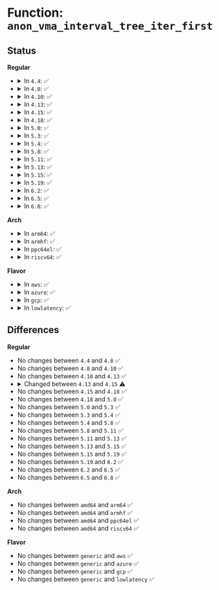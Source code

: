 # Function: <code>anon_vma_interval_tree_iter_first</code>

## Status
<b>Regular</b>
<ul>
<li>
<details>
<summary>In <code>4.4</code>: ✅</summary>

```c
struct anon_vma_chain *anon_vma_interval_tree_iter_first(struct rb_root *root, long unsigned int first, long unsigned int last);
```

**Collision:** Unique Global

**Inline:** No

**Transformation:** False

**Instances:**

```
In mm/interval_tree.c (ffffffff811b8de0)
Location: mm/interval_tree.c:93
Inline: False
Direct callers:
  - mm/rmap.c:rmap_walk
  - mm/ksm.c:rmap_walk_ksm
  - mm/huge_memory.c:split_huge_page_to_list
  - mm/huge_memory.c:split_huge_page_to_list
  - mm/memory-failure.c:memory_failure
```
**Symbols:**

```
ffffffff811b8de0-ffffffff811b8e08: anon_vma_interval_tree_iter_first (STB_GLOBAL)
```
</details>
</li>
<li>
<details>
<summary>In <code>4.8</code>: ✅</summary>

```c
struct anon_vma_chain *anon_vma_interval_tree_iter_first(struct rb_root *root, long unsigned int first, long unsigned int last);
```

**Collision:** Unique Global

**Inline:** No

**Transformation:** False

**Instances:**

```
In mm/interval_tree.c (ffffffff811d3080)
Location: mm/interval_tree.c:93
Inline: False
Direct callers:
  - mm/rmap.c:rmap_walk_anon
  - mm/ksm.c:rmap_walk_ksm
  - mm/memory-failure.c:memory_failure
```
**Symbols:**

```
ffffffff811d3080-ffffffff811d30a8: anon_vma_interval_tree_iter_first (STB_GLOBAL)
```
</details>
</li>
<li>
<details>
<summary>In <code>4.10</code>: ✅</summary>

```c
struct anon_vma_chain *anon_vma_interval_tree_iter_first(struct rb_root *root, long unsigned int first, long unsigned int last);
```

**Collision:** Unique Global

**Inline:** No

**Transformation:** False

**Instances:**

```
In mm/interval_tree.c (ffffffff811e2f40)
Location: mm/interval_tree.c:93
Inline: False
Direct callers:
  - mm/rmap.c:rmap_walk_anon
  - mm/ksm.c:rmap_walk_ksm
  - mm/memory-failure.c:memory_failure
```
**Symbols:**

```
ffffffff811e2f40-ffffffff811e2f68: anon_vma_interval_tree_iter_first (STB_GLOBAL)
```
</details>
</li>
<li>
<details>
<summary>In <code>4.13</code>: ✅</summary>

```c
struct anon_vma_chain *anon_vma_interval_tree_iter_first(struct rb_root *root, long unsigned int first, long unsigned int last);
```

**Collision:** Unique Global

**Inline:** No

**Transformation:** False

**Instances:**

```
In mm/interval_tree.c (ffffffff811ed3e0)
Location: mm/interval_tree.c:93
Inline: False
Direct callers:
  - mm/rmap.c:rmap_walk_anon
  - mm/ksm.c:rmap_walk_ksm
```
**Symbols:**

```
ffffffff811ed3e0-ffffffff811ed405: anon_vma_interval_tree_iter_first (STB_GLOBAL)
```
</details>
</li>
<li>
<details>
<summary>In <code>4.15</code>: ✅</summary>

```c
struct anon_vma_chain *anon_vma_interval_tree_iter_first(struct rb_root_cached *root, long unsigned int first, long unsigned int last);
```

**Collision:** Unique Global

**Inline:** No

**Transformation:** False

**Instances:**

```
In mm/interval_tree.c (ffffffff81203820)
Location: mm/interval_tree.c:93
Inline: False
Direct callers:
  - mm/rmap.c:rmap_walk_anon
  - mm/ksm.c:rmap_walk_ksm
```
**Symbols:**

```
ffffffff81203820-ffffffff81203859: anon_vma_interval_tree_iter_first (STB_GLOBAL)
```
</details>
</li>
<li>
<details>
<summary>In <code>4.18</code>: ✅</summary>

```c
struct anon_vma_chain *anon_vma_interval_tree_iter_first(struct rb_root_cached *root, long unsigned int first, long unsigned int last);
```

**Collision:** Unique Global

**Inline:** No

**Transformation:** False

**Instances:**

```
In mm/interval_tree.c (ffffffff812244e0)
Location: mm/interval_tree.c:93
Inline: False
Direct callers:
  - mm/rmap.c:rmap_walk_anon
  - mm/ksm.c:rmap_walk_ksm
  - mm/memory-failure.c:collect_procs
```
**Symbols:**

```
ffffffff812244e0-ffffffff81224519: anon_vma_interval_tree_iter_first (STB_GLOBAL)
```
</details>
</li>
<li>
<details>
<summary>In <code>5.0</code>: ✅</summary>

```c
struct anon_vma_chain *anon_vma_interval_tree_iter_first(struct rb_root_cached *root, long unsigned int first, long unsigned int last);
```

**Collision:** Unique Global

**Inline:** No

**Transformation:** False

**Instances:**

```
In mm/interval_tree.c (ffffffff81237530)
Location: mm/interval_tree.c:93
Inline: False
Direct callers:
  - mm/rmap.c:rmap_walk_anon
  - mm/ksm.c:rmap_walk_ksm
  - mm/memory-failure.c:collect_procs
```
**Symbols:**

```
ffffffff81237530-ffffffff81237567: anon_vma_interval_tree_iter_first (STB_GLOBAL)
```
</details>
</li>
<li>
<details>
<summary>In <code>5.3</code>: ✅</summary>

```c
struct anon_vma_chain *anon_vma_interval_tree_iter_first(struct rb_root_cached *root, long unsigned int first, long unsigned int last);
```

**Collision:** Unique Global

**Inline:** No

**Transformation:** False

**Instances:**

```
In mm/interval_tree.c (ffffffff81248ae0)
Location: mm/interval_tree.c:92
Inline: False
Direct callers:
  - mm/rmap.c:rmap_walk_anon
  - mm/ksm.c:rmap_walk_ksm
  - mm/memory-failure.c:collect_procs
```
**Symbols:**

```
ffffffff81248ae0-ffffffff81248b17: anon_vma_interval_tree_iter_first (STB_GLOBAL)
```
</details>
</li>
<li>
<details>
<summary>In <code>5.4</code>: ✅</summary>

```c
struct anon_vma_chain *anon_vma_interval_tree_iter_first(struct rb_root_cached *root, long unsigned int first, long unsigned int last);
```

**Collision:** Unique Global

**Inline:** No

**Transformation:** False

**Instances:**

```
In mm/interval_tree.c (ffffffff81256f30)
Location: mm/interval_tree.c:92
Inline: False
Direct callers:
  - mm/rmap.c:rmap_walk_anon
  - mm/ksm.c:rmap_walk_ksm
  - mm/memory-failure.c:collect_procs
```
**Symbols:**

```
ffffffff81256f30-ffffffff81256f67: anon_vma_interval_tree_iter_first (STB_GLOBAL)
```
</details>
</li>
<li>
<details>
<summary>In <code>5.8</code>: ✅</summary>

```c
struct anon_vma_chain *anon_vma_interval_tree_iter_first(struct rb_root_cached *root, long unsigned int first, long unsigned int last);
```

**Collision:** Unique Global

**Inline:** No

**Transformation:** False

**Instances:**

```
In mm/interval_tree.c (ffffffff81285600)
Location: mm/interval_tree.c:92
Inline: False
Direct callers:
  - mm/rmap.c:rmap_walk_anon
  - mm/ksm.c:rmap_walk_ksm
  - mm/memory-failure.c:collect_procs_anon
```
**Symbols:**

```
ffffffff81285600-ffffffff81285637: anon_vma_interval_tree_iter_first (STB_GLOBAL)
```
</details>
</li>
<li>
<details>
<summary>In <code>5.11</code>: ✅</summary>

```c
struct anon_vma_chain *anon_vma_interval_tree_iter_first(struct rb_root_cached *root, long unsigned int first, long unsigned int last);
```

**Collision:** Unique Global

**Inline:** No

**Transformation:** False

**Instances:**

```
In mm/interval_tree.c (ffffffff8128f8e0)
Location: mm/interval_tree.c:92
Inline: False
Direct callers:
  - mm/rmap.c:rmap_walk_anon
  - mm/ksm.c:rmap_walk_ksm
  - mm/memory-failure.c:collect_procs_anon
```
**Symbols:**

```
ffffffff8128f8e0-ffffffff8128f917: anon_vma_interval_tree_iter_first (STB_GLOBAL)
```
</details>
</li>
<li>
<details>
<summary>In <code>5.13</code>: ✅</summary>

```c
struct anon_vma_chain *anon_vma_interval_tree_iter_first(struct rb_root_cached *root, long unsigned int first, long unsigned int last);
```

**Collision:** Unique Global

**Inline:** No

**Transformation:** False

**Instances:**

```
In mm/interval_tree.c (ffffffff81294f40)
Location: mm/interval_tree.c:92
Inline: False
Direct callers:
  - mm/rmap.c:rmap_walk_anon
  - mm/ksm.c:rmap_walk_ksm
  - mm/memory-failure.c:collect_procs
```
**Symbols:**

```
ffffffff81294f40-ffffffff81294f77: anon_vma_interval_tree_iter_first (STB_GLOBAL)
```
</details>
</li>
<li>
<details>
<summary>In <code>5.15</code>: ✅</summary>

```c
struct anon_vma_chain *anon_vma_interval_tree_iter_first(struct rb_root_cached *root, long unsigned int first, long unsigned int last);
```

**Collision:** Unique Global

**Inline:** No

**Transformation:** False

**Instances:**

```
In mm/interval_tree.c (ffffffff812d55a0)
Location: mm/interval_tree.c:92
Inline: False
Direct callers:
  - mm/rmap.c:rmap_walk_anon
  - mm/ksm.c:rmap_walk_ksm
  - mm/memory-failure.c:collect_procs
```
**Symbols:**

```
ffffffff812d55a0-ffffffff812d55d7: anon_vma_interval_tree_iter_first (STB_GLOBAL)
```
</details>
</li>
<li>
<details>
<summary>In <code>5.19</code>: ✅</summary>

```c
struct anon_vma_chain *anon_vma_interval_tree_iter_first(struct rb_root_cached *root, long unsigned int first, long unsigned int last);
```

**Collision:** Unique Global

**Inline:** No

**Transformation:** False

**Instances:**

```
In mm/interval_tree.c (ffffffff813347d0)
Location: mm/interval_tree.c:92
Inline: False
Direct callers:
  - mm/rmap.c:rmap_walk_anon
  - mm/ksm.c:rmap_walk_ksm
```
**Symbols:**

```
ffffffff813347d0-ffffffff8133482b: anon_vma_interval_tree_iter_first (STB_GLOBAL)
```
</details>
</li>
<li>
<details>
<summary>In <code>6.2</code>: ✅</summary>

```c
struct anon_vma_chain *anon_vma_interval_tree_iter_first(struct rb_root_cached *root, long unsigned int first, long unsigned int last);
```

**Collision:** Unique Global

**Inline:** No

**Transformation:** False

**Instances:**

```
In mm/interval_tree.c (ffffffff813ab4b0)
Location: mm/interval_tree.c:92
Inline: False
Direct callers:
  - mm/rmap.c:rmap_walk_anon
  - mm/ksm.c:rmap_walk_ksm
```
**Symbols:**

```
ffffffff813ab4b0-ffffffff813ab508: anon_vma_interval_tree_iter_first (STB_GLOBAL)
```
</details>
</li>
<li>
<details>
<summary>In <code>6.5</code>: ✅</summary>

```c
struct anon_vma_chain *anon_vma_interval_tree_iter_first(struct rb_root_cached *root, long unsigned int first, long unsigned int last);
```

**Collision:** Unique Global

**Inline:** No

**Transformation:** False

**Instances:**

```
In mm/interval_tree.c (ffffffff813df850)
Location: mm/interval_tree.c:92
Inline: False
Direct callers:
  - mm/rmap.c:rmap_walk_anon
  - mm/ksm.c:collect_procs_ksm
  - mm/ksm.c:rmap_walk_ksm
  - mm/memory-failure.c:collect_procs_anon
```
**Symbols:**

```
ffffffff813df850-ffffffff813df8ab: anon_vma_interval_tree_iter_first (STB_GLOBAL)
```
</details>
</li>
<li>
<details>
<summary>In <code>6.8</code>: ✅</summary>

```c
struct anon_vma_chain *anon_vma_interval_tree_iter_first(struct rb_root_cached *root, long unsigned int first, long unsigned int last);
```

**Collision:** Unique Global

**Inline:** No

**Transformation:** False

**Instances:**

```
In mm/interval_tree.c (ffffffff81409f60)
Location: mm/interval_tree.c:92
Inline: False
Direct callers:
  - mm/rmap.c:rmap_walk_anon
  - mm/ksm.c:collect_procs_ksm
  - mm/ksm.c:rmap_walk_ksm
  - mm/memory-failure.c:collect_procs_anon
```
**Symbols:**

```
ffffffff81409f60-ffffffff81409fbb: anon_vma_interval_tree_iter_first (STB_GLOBAL)
```
</details>
</li>
</ul>
<b>Arch</b>
<ul>
<li>
<details>
<summary>In <code>arm64</code>: ✅</summary>

```c
struct anon_vma_chain *anon_vma_interval_tree_iter_first(struct rb_root_cached *root, long unsigned int first, long unsigned int last);
```

**Collision:** Unique Global

**Inline:** No

**Transformation:** False

**Instances:**

```
In mm/interval_tree.c (ffff8000102ee808)
Location: mm/interval_tree.c:92
Inline: False
Direct callers:
  - mm/rmap.c:rmap_walk_anon
  - mm/ksm.c:rmap_walk_ksm
```
**Symbols:**

```
ffff8000102ee808-ffff8000102ee890: anon_vma_interval_tree_iter_first (STB_GLOBAL)
```
</details>
</li>
<li>
<details>
<summary>In <code>armhf</code>: ✅</summary>

```c
struct anon_vma_chain *anon_vma_interval_tree_iter_first(struct rb_root_cached *root, long unsigned int first, long unsigned int last);
```

**Collision:** Unique Global

**Inline:** No

**Transformation:** False

**Instances:**

```
In mm/interval_tree.c (c0512648)
Location: mm/interval_tree.c:92
Inline: False
Direct callers:
  - mm/rmap.c:rmap_walk_anon
  - mm/rmap.c:rmap_walk_anon
  - mm/ksm.c:rmap_walk_ksm
```
**Symbols:**

```
c0512648-c05126a4: anon_vma_interval_tree_iter_first (STB_GLOBAL)
```
</details>
</li>
<li>
<details>
<summary>In <code>ppc64el</code>: ✅</summary>

```c
struct anon_vma_chain *anon_vma_interval_tree_iter_first(struct rb_root_cached *root, long unsigned int first, long unsigned int last);
```

**Collision:** Unique Global

**Inline:** No

**Transformation:** False

**Instances:**

```
In mm/interval_tree.c (c0000000003b2a50)
Location: mm/interval_tree.c:92
Inline: False
Direct callers:
  - mm/rmap.c:rmap_walk_anon
  - mm/ksm.c:rmap_walk_ksm
  - mm/memory-failure.c:collect_procs
```
**Symbols:**

```
c0000000003b2a50-c0000000003b2aa8: anon_vma_interval_tree_iter_first (STB_GLOBAL)
```
</details>
</li>
<li>
<details>
<summary>In <code>riscv64</code>: ✅</summary>

```c
struct anon_vma_chain *anon_vma_interval_tree_iter_first(struct rb_root_cached *root, long unsigned int first, long unsigned int last);
```

**Collision:** Unique Global

**Inline:** No

**Transformation:** False

**Instances:**

```
In mm/interval_tree.c (ffffffe000202870)
Location: mm/interval_tree.c:92
Inline: False
Direct callers:
  - mm/rmap.c:rmap_walk_anon
  - mm/ksm.c:rmap_walk_ksm
```
**Symbols:**

```
ffffffe000202870-ffffffe0002028d0: anon_vma_interval_tree_iter_first (STB_GLOBAL)
```
</details>
</li>
</ul>
<b>Flavor</b>
<ul>
<li>
<details>
<summary>In <code>aws</code>: ✅</summary>

```c
struct anon_vma_chain *anon_vma_interval_tree_iter_first(struct rb_root_cached *root, long unsigned int first, long unsigned int last);
```

**Collision:** Unique Global

**Inline:** No

**Transformation:** False

**Instances:**

```
In mm/interval_tree.c (ffffffff8124f580)
Location: mm/interval_tree.c:92
Inline: False
Direct callers:
  - mm/rmap.c:rmap_walk_anon
  - mm/ksm.c:rmap_walk_ksm
  - mm/memory-failure.c:collect_procs
```
**Symbols:**

```
ffffffff8124f580-ffffffff8124f5b7: anon_vma_interval_tree_iter_first (STB_GLOBAL)
```
</details>
</li>
<li>
<details>
<summary>In <code>azure</code>: ✅</summary>

```c
struct anon_vma_chain *anon_vma_interval_tree_iter_first(struct rb_root_cached *root, long unsigned int first, long unsigned int last);
```

**Collision:** Unique Global

**Inline:** No

**Transformation:** False

**Instances:**

```
In mm/interval_tree.c (ffffffff81242520)
Location: mm/interval_tree.c:92
Inline: False
Direct callers:
  - mm/rmap.c:rmap_walk_anon
  - mm/ksm.c:rmap_walk_ksm
  - mm/memory-failure.c:collect_procs
```
**Symbols:**

```
ffffffff81242520-ffffffff81242557: anon_vma_interval_tree_iter_first (STB_GLOBAL)
```
</details>
</li>
<li>
<details>
<summary>In <code>gcp</code>: ✅</summary>

```c
struct anon_vma_chain *anon_vma_interval_tree_iter_first(struct rb_root_cached *root, long unsigned int first, long unsigned int last);
```

**Collision:** Unique Global

**Inline:** No

**Transformation:** False

**Instances:**

```
In mm/interval_tree.c (ffffffff8124d320)
Location: mm/interval_tree.c:92
Inline: False
Direct callers:
  - mm/rmap.c:rmap_walk_anon
  - mm/ksm.c:rmap_walk_ksm
  - mm/memory-failure.c:collect_procs
```
**Symbols:**

```
ffffffff8124d320-ffffffff8124d357: anon_vma_interval_tree_iter_first (STB_GLOBAL)
```
</details>
</li>
<li>
<details>
<summary>In <code>lowlatency</code>: ✅</summary>

```c
struct anon_vma_chain *anon_vma_interval_tree_iter_first(struct rb_root_cached *root, long unsigned int first, long unsigned int last);
```

**Collision:** Unique Global

**Inline:** No

**Transformation:** False

**Instances:**

```
In mm/interval_tree.c (ffffffff8125cce0)
Location: mm/interval_tree.c:92
Inline: False
Direct callers:
  - mm/rmap.c:rmap_walk_anon
  - mm/ksm.c:rmap_walk_ksm
  - mm/memory-failure.c:collect_procs
```
**Symbols:**

```
ffffffff8125cce0-ffffffff8125cd17: anon_vma_interval_tree_iter_first (STB_GLOBAL)
```
</details>
</li>
</ul>

## Differences
<b>Regular</b>
<ul>
<li>
No changes between <code>4.4</code> and <code>4.8</code> ✅
</li>
<li>
No changes between <code>4.8</code> and <code>4.10</code> ✅
</li>
<li>
No changes between <code>4.10</code> and <code>4.13</code> ✅
</li>
<li>
<details>
<summary>Changed between <code>4.13</code> and <code>4.15</code> ⚠️</summary>
<ul>
<li>
<b>Param type changed. </b>
<code>struct rb_root *root</code> ➡️ <code>struct rb_root_cached *root</code>
</li>
</ul>
</details>
</li>
<li>
No changes between <code>4.15</code> and <code>4.18</code> ✅
</li>
<li>
No changes between <code>4.18</code> and <code>5.0</code> ✅
</li>
<li>
No changes between <code>5.0</code> and <code>5.3</code> ✅
</li>
<li>
No changes between <code>5.3</code> and <code>5.4</code> ✅
</li>
<li>
No changes between <code>5.4</code> and <code>5.8</code> ✅
</li>
<li>
No changes between <code>5.8</code> and <code>5.11</code> ✅
</li>
<li>
No changes between <code>5.11</code> and <code>5.13</code> ✅
</li>
<li>
No changes between <code>5.13</code> and <code>5.15</code> ✅
</li>
<li>
No changes between <code>5.15</code> and <code>5.19</code> ✅
</li>
<li>
No changes between <code>5.19</code> and <code>6.2</code> ✅
</li>
<li>
No changes between <code>6.2</code> and <code>6.5</code> ✅
</li>
<li>
No changes between <code>6.5</code> and <code>6.8</code> ✅
</li>
</ul>
<b>Arch</b>
<ul>
<li>
No changes between <code>amd64</code> and <code>arm64</code> ✅
</li>
<li>
No changes between <code>amd64</code> and <code>armhf</code> ✅
</li>
<li>
No changes between <code>amd64</code> and <code>ppc64el</code> ✅
</li>
<li>
No changes between <code>amd64</code> and <code>riscv64</code> ✅
</li>
</ul>
<b>Flavor</b>
<ul>
<li>
No changes between <code>generic</code> and <code>aws</code> ✅
</li>
<li>
No changes between <code>generic</code> and <code>azure</code> ✅
</li>
<li>
No changes between <code>generic</code> and <code>gcp</code> ✅
</li>
<li>
No changes between <code>generic</code> and <code>lowlatency</code> ✅
</li>
</ul>
